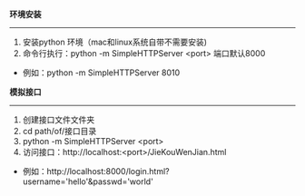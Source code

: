 **环境安装**
***

1. 安装python 环境（mac和linux系统自带不需要安装)
2. 命令行执行：python -m SimpleHTTPServer \<port\> 端口默认8000
* 例如：python -m SimpleHTTPServer 8010

**模拟接口**
***


1. 创建接口文件文件夹
2. cd path/of/接口目录
3. python -m SimpleHTTPServer \<port\>
4. 访问接口：http://localhost:\<port\>/JieKouWenJian.html
* 例如：http://localhost:8000/login.html?username='hello'&passwd='world'
